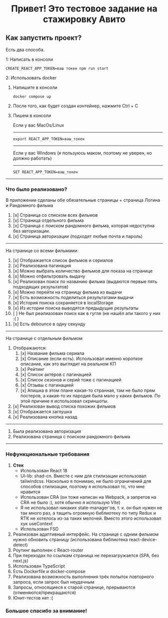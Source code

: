 <h1 align="center">Привет! Это тестовое задание на стажировку Авито
</h1> 

## **Как запустить проект?**

Есть два способа.

1: Написать в консоли

    CREATE_REACT_APP_TOKEN=ваш токен npm run start
    

2: Использовать docker

1. Напишите в консоли 

    ```
    docker compose up
    ```
2. После того, как будет создан контейнер, нажмите Ctrl + C
3. Пишем в консоли 

    Если у вас MacOs/Linux

    ---
    ```
    export REACT_APP_TOKEN=ваш_токен
    ``` 
    ---
    
    Если у вас Windows (я пользуюсь маком, поэтому не уверен, но должно работать)

    ---
    ```
    SET REACT_APP_TOKEN=ваш_токен
    ```

***

### Что было реализовано?

В приложении сделаны обе обязательные страницы + страница Логина и Рандомного фильма
1. [x] Страница со списком всех фильмов
2. [x] Страница отдельного фильма
3. [x] Страница c поиском рандомного фильма, которая недоступна без авторизации.
4. [x] Страница авторизации (подходят любые почта и пароль)

---
На странице со всеми фильмами:
1. [x] Отображается список фильмов и сериалов
2. [x] Реализована пагинация
3. [x] Можно выбрать количество фильмов для показа на странице
4. [x] Можно отфильтровать выдачу
5. [x] Реализован поиск по названию фильма (выдаются первые пять подходящих результатов)
6. [x] Можно перейти на страницу фильма из выдачи
7. [x] Есть возможность поделиться результатами выдачи
8. [x] История поиска сохраняется в localStorage
9. [x] Из истории поиска выводятся предыдущие результаты
10. [ ] Не был реалиазован поиск как в гугле (не нашёл апи такого у них :( )
11. [x] Есть debounce в одну секунду

---
На странице с отдельным фильмом
1. Отображаются:
   1. [x] Название фильма сериала
   2. [x] Описание (если есть). Использовал именно короткое описание, как это выглядит на реальном КП
   3. [x] Рейтинг
   4. [x] Список актёров с пагинацией
   5. [x] Список сезонов и серий тоже с пагинацией
   6. [x] Отзывы с пагинацией
   7. [x] Апишка в этом плане какая-то странная, там не было прям постеров, а какая-то их пародия была мало у каких фильмов. По этой причине я использовал скриншоты.
2. [x] Реализован вывод списка похожих фильмов
3. [x] Отображается заглушка
4. [x] Реализована кнопка назад

---
1. Была реализована авторизация
2. Реализована страница с поиском рандомного фильма

---
### Нефункциональные требования
1. **Стек**
    * Использован React 18
    * UI-lib: shad-cn. Вместе с ним для стилизации использовал tailwindcss. Насколько я понимаю, не было ограничений для способов стилизации, поэтому я использовал то, что мне нравится
   * Использован CRA (он тоже написан на Webpack, а запретов на CRA не было :), хотя обычно я использую Vite)
   * Я не использовал никаких state-manager'ов, т. к. он был нужен не так много раз, а тащить огромную библиотеку по типу Redux и RTK не хотелось из-за таких мелочей. Вместо этого использовал хук useContext
   * Использован FSD
2. Реализован адаптивный интерфейс. На странице с одним фильмом нужно обновить страницу (использована библиотека react-device-detect)
3. Роутинг выполнен с React-router
4. При переходах по ссылкам страница не перезагружается (SPA, без next.js)
5. Использован TypeScript
6. Есть Dockerfile и docker-compose
7. Реализована возможность выполнения трёх попыток повторного запроса, если запрос был неудачным
8. Запросы, относящиеся к старой странице, прерываются (отменяются/прекращаются)
9. Юнит-тестов нет :(


### Большое спасибо за внимание!
